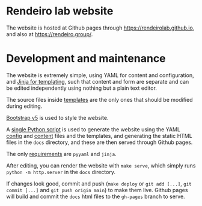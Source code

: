 Rendeiro lab website
====================

The website is hosted at Github pages through https://rendeirolab.github.io, and also at https://rendeiro.group/.

# Development and maintenance

The website is extremely simple, using YAML for content and configuration, and [Jinja for templating](https://jinja.palletsprojects.com/), such that content and form are separate and can be edited independently using nothing but a plain text editor.

The source files inside [templates](templates/) are the only ones that should be modified during editing.

[Bootstrap v5](https://getbootstrap.com/) is used to style the website.

A [single Python script](build.py) is used to generate the website using the YAML [config](config.yaml) and [content](content.yaml) files and the templates, and generating the static HTML files in the `docs` directory, and these are then served through Github pages.

The only [requirements](requirements.txt) are `pyyaml` and `jinja`.

After editing, you can render the website with `make serve`, which simply runs `python -m http.server` in the `docs` directory.

If changes look good, commit and push (`make deploy` or `git add [...]`, `git commit [...]` and `git push origin main`) to make them live. Github pages will build and commit the `docs` html files to the `gh-pages` branch to serve.
